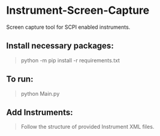 # Instrument-Screen-Capture
Screen capture tool for SCPI enabled instruments.

## Install necessary packages:
> python -m pip install -r requirements.txt 

## To run:
> python Main.py

## Add Instruments:
> Follow the structure of provided Instrument XML files.
